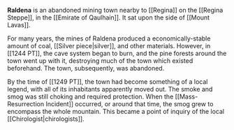 **Raldena** is an abandoned mining town nearby to [[Regina]] on the [[Regina Steppe]], in the [[Emirate of Qaulhain]]. It sat upon the side of [[Mount Lavas]].

For many years, the mines of Raldena produced a economically-stable amount of coal, [[Silver piece|silver]], and other materials. However, in [[1244 PT]], the cave system began to burn, and the pine forests around the town went up with it, destroying much of the town which existed beforehand. The town, subsequently, was abandoned.

By the time of [[1249 PT]], the town had become something of a local legend, with all of its inhabitants apparently moved out. The smoke and smog was still choking and required protection. When the [[Mass-Resurrection Incident]] occurred, or around that time, the smog grew to encompass the whole mountain. This became a point of inquiry of the local [[Chirologist|chirologists]].